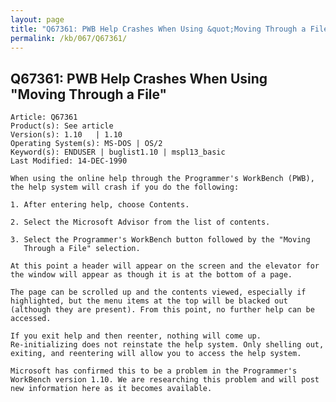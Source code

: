 ```yaml
---
layout: page
title: "Q67361: PWB Help Crashes When Using &quot;Moving Through a File&quot;"
permalink: /kb/067/Q67361/
---
```


## Q67361: PWB Help Crashes When Using &quot;Moving Through a File&quot;

	Article: Q67361
	Product(s): See article
	Version(s): 1.10   | 1.10
	Operating System(s): MS-DOS | OS/2
	Keyword(s): ENDUSER | buglist1.10 | mspl13_basic
	Last Modified: 14-DEC-1990
	
	When using the online help through the Programmer's WorkBench (PWB),
	the help system will crash if you do the following:
	
	1. After entering help, choose Contents.
	
	2. Select the Microsoft Advisor from the list of contents.
	
	3. Select the Programmer's WorkBench button followed by the "Moving
	   Through a File" selection.
	
	At this point a header will appear on the screen and the elevator for
	the window will appear as though it is at the bottom of a page.
	
	The page can be scrolled up and the contents viewed, especially if
	highlighted, but the menu items at the top will be blacked out
	(although they are present). From this point, no further help can be
	accessed.
	
	If you exit help and then reenter, nothing will come up.
	Re-initializing does not reinstate the help system. Only shelling out,
	exiting, and reentering will allow you to access the help system.
	
	Microsoft has confirmed this to be a problem in the Programmer's
	WorkBench version 1.10. We are researching this problem and will post
	new information here as it becomes available.
